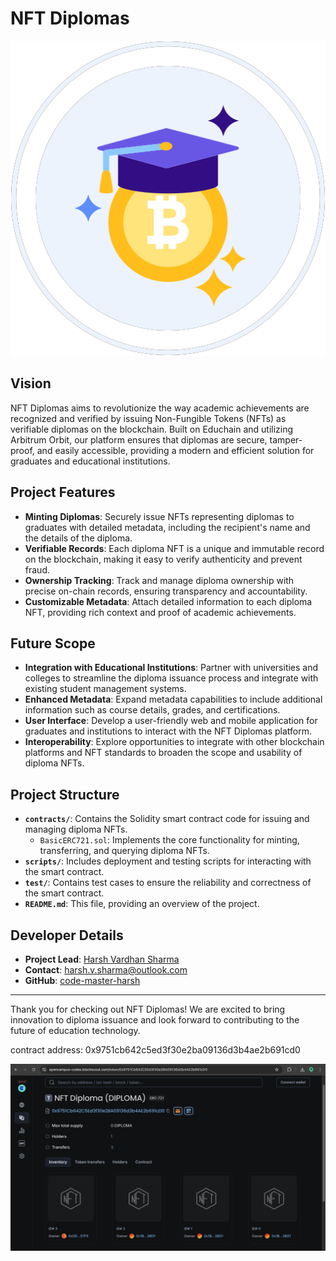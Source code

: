 
# NFT Diplomas

![Alt text](logo.png)

## Vision

NFT Diplomas aims to revolutionize the way academic achievements are recognized and verified by issuing Non-Fungible Tokens (NFTs) as verifiable diplomas on the blockchain. Built on Educhain and utilizing Arbitrum Orbit, our platform ensures that diplomas are secure, tamper-proof, and easily accessible, providing a modern and efficient solution for graduates and educational institutions.

## Project Features

- **Minting Diplomas**: Securely issue NFTs representing diplomas to graduates with detailed metadata, including the recipient's name and the details of the diploma.
- **Verifiable Records**: Each diploma NFT is a unique and immutable record on the blockchain, making it easy to verify authenticity and prevent fraud.
- **Ownership Tracking**: Track and manage diploma ownership with precise on-chain records, ensuring transparency and accountability.
- **Customizable Metadata**: Attach detailed information to each diploma NFT, providing rich context and proof of academic achievements.

## Future Scope

- **Integration with Educational Institutions**: Partner with universities and colleges to streamline the diploma issuance process and integrate with existing student management systems.
- **Enhanced Metadata**: Expand metadata capabilities to include additional information such as course details, grades, and certifications.
- **User Interface**: Develop a user-friendly web and mobile application for graduates and institutions to interact with the NFT Diplomas platform.
- **Interoperability**: Explore opportunities to integrate with other blockchain platforms and NFT standards to broaden the scope and usability of diploma NFTs.

## Project Structure

- **`contracts/`**: Contains the Solidity smart contract code for issuing and managing diploma NFTs.
  - `BasicERC721.sol`: Implements the core functionality for minting, transferring, and querying diploma NFTs.
- **`scripts/`**: Includes deployment and testing scripts for interacting with the smart contract.
- **`test/`**: Contains test cases to ensure the reliability and correctness of the smart contract.
- **`README.md`**: This file, providing an overview of the project.

## Developer Details

- **Project Lead**: [Harsh Vardhan Sharma](mailto:harsh.v.sharma@outlook.com)
- **Contact**: [harsh.v.sharma@outlook.com](mailto:harsh.v.sharma@outlook.com)
- **GitHub**: [code-master-harsh](https://github.com/code-master-harsh)

---

Thank you for checking out NFT Diplomas! We are excited to bring innovation to diploma issuance and look forward to contributing to the future of education technology.



contract address: 0x9751cb642c5ed3f30e2ba09136d3b4ae2b691cd0

![Alt text](image.png)